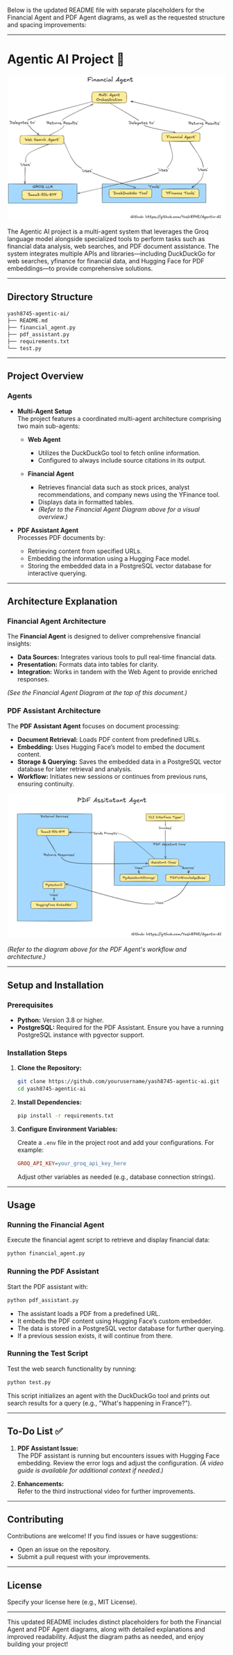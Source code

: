 Below is the updated README file with separate placeholders for the Financial Agent and PDF Agent diagrams, as well as the requested structure and spacing improvements:

---

# Agentic AI Project 🚀

<!-- Financial Agent Architectural Diagram Placeholder -->
![Financial Agent Diagram](assets/FinancialAgentDiagram.png)

The Agentic AI project is a multi-agent system that leverages the Groq language model alongside specialized tools to perform tasks such as financial data analysis, web searches, and PDF document assistance. The system integrates multiple APIs and libraries—including DuckDuckGo for web searches, yfinance for financial data, and Hugging Face for PDF embeddings—to provide comprehensive solutions.

---

## Directory Structure

```plaintext
yash8745-agentic-ai/
├── README.md
├── financial_agent.py
├── pdf_assistant.py
├── requirements.txt
└── test.py
```

---

## Project Overview

### Agents

- **Multi-Agent Setup**  
  The project features a coordinated multi-agent architecture comprising two main sub-agents:

  - **Web Agent**  
    - Utilizes the DuckDuckGo tool to fetch online information.
    - Configured to always include source citations in its output.

  - **Financial Agent**  
    - Retrieves financial data such as stock prices, analyst recommendations, and company news using the YFinance tool.
    - Displays data in formatted tables.
    - *(Refer to the Financial Agent Diagram above for a visual overview.)*

- **PDF Assistant Agent**  
  Processes PDF documents by:
  - Retrieving content from specified URLs.
  - Embedding the information using a Hugging Face model.
  - Storing the embedded data in a PostgreSQL vector database for interactive querying.

---

## Architecture Explanation

### Financial Agent Architecture

The **Financial Agent** is designed to deliver comprehensive financial insights:
- **Data Sources:** Integrates various tools to pull real-time financial data.
- **Presentation:** Formats data into tables for clarity.
- **Integration:** Works in tandem with the Web Agent to provide enriched responses.

*(See the Financial Agent Diagram at the top of this document.)*

### PDF Assistant Architecture

The **PDF Assistant Agent** focuses on document processing:
- **Document Retrieval:** Loads PDF content from predefined URLs.
- **Embedding:** Uses Hugging Face’s model to embed the document content.
- **Storage & Querying:** Saves the embedded data in a PostgreSQL vector database for later retrieval and analysis.
- **Workflow:** Initiates new sessions or continues from previous runs, ensuring continuity.

<!-- PDF Agent Architectural Diagram Placeholder -->
![PDF Agent Diagram](assets/PdfAssistantDiagram.png)

*(Refer to the diagram above for the PDF Agent's workflow and architecture.)*

---

## Setup and Installation

### Prerequisites

- **Python:** Version 3.8 or higher.
- **PostgreSQL:** Required for the PDF Assistant. Ensure you have a running PostgreSQL instance with pgvector support.

### Installation Steps

1. **Clone the Repository:**

   ```bash
   git clone https://github.com/yourusername/yash8745-agentic-ai.git
   cd yash8745-agentic-ai
   ```

2. **Install Dependencies:**

   ```bash
   pip install -r requirements.txt
   ```

3. **Configure Environment Variables:**

   Create a `.env` file in the project root and add your configurations. For example:

   ```ini
   GROQ_API_KEY=your_groq_api_key_here
   ```

   Adjust other variables as needed (e.g., database connection strings).

---

## Usage

### Running the Financial Agent

Execute the financial agent script to retrieve and display financial data:

```bash
python financial_agent.py
```

### Running the PDF Assistant

Start the PDF assistant with:

```bash
python pdf_assistant.py
```

- The assistant loads a PDF from a predefined URL.
- It embeds the PDF content using Hugging Face’s custom embedder.
- The data is stored in a PostgreSQL vector database for further querying.
- If a previous session exists, it will continue from there.

### Running the Test Script

Test the web search functionality by running:

```bash
python test.py
```

This script initializes an agent with the DuckDuckGo tool and prints out search results for a query (e.g., "What's happening in France?").

---

## To-Do List ✅

1. **PDF Assistant Issue:**  
   The PDF assistant is running but encounters issues with Hugging Face embedding. Review the error logs and adjust the configuration. *(A video guide is available for additional context if needed.)*

2. **Enhancements:**  
   Refer to the third instructional video for further improvements.

---

## Contributing

Contributions are welcome! If you find issues or have suggestions:
- Open an issue on the repository.
- Submit a pull request with your improvements.

---

## License

Specify your license here (e.g., MIT License).

---

This updated README includes distinct placeholders for both the Financial Agent and PDF Agent diagrams, along with detailed explanations and improved readability. Adjust the diagram paths as needed, and enjoy building your project!